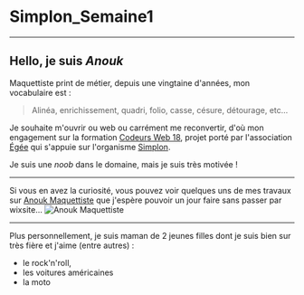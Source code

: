 # Simplon_Semaine1
-----
## Hello, je suis _Anouk_
Maquettiste print de métier, depuis une vingtaine d'années, mon vocabulaire est :  
> Alinéa, enrichissement, quadri, folio, casse, césure, détourage, etc...  

Je souhaite m'ouvrir ou web ou carrément me reconvertir, d'où mon engagement sur la formation [Codeurs Web 18](https://www/codeursweb18.fr), projet porté par l'association [Égée](http://www.egee.asso.fr/) qui s'appuie sur l'organisme [Simplon](http://www.simplonline.com).

Je suis une _noob_ dans le domaine, mais je suis très motivée !

-----

Si vous en avez la curiosité, vous pouvez voir quelques uns de mes travaux sur [Anouk Maquettiste](http://anoukgarin.wixsite.com/maquettiste) que j'espère pouvoir un jour faire sans passer par wixsite...
![Anouk Maquettiste](https://scontent-cdg2-1.xx.fbcdn.net/v/t1.0-9/12107045_1642588572656687_8597860948719972135_n.jpg?oh=254f53677df713112e5784f5b1b4b631&oe=59737883)

-----

Plus personnellement, je suis maman de 2 jeunes filles dont je suis bien sur très fière et j'aime (entre autres) :
* le rock'n'roll,
* les voitures américaines
* la moto
